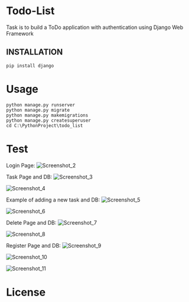 # Todo-List
Task is to build a ToDo application with authentication using Django Web Framework 


INSTALLATION
------------

    pip install django

# Usage

    python manage.py runserver
    python manage.py migrate
    python manage.py makemigrations
    python manage.py createsuperuser    
    cd C:\PythonProject\todo_list

# Test
Login Page:
![Screenshot_2](https://user-images.githubusercontent.com/77663475/150345168-7bff3cd9-85f3-4e35-b623-a168737a68fd.png)

Task Page and DB:
![Screenshot_3](https://user-images.githubusercontent.com/77663475/150346132-3ba93b11-a28f-4359-9657-89ad3df6a978.png)

![Screenshot_4](https://user-images.githubusercontent.com/77663475/150346151-71a6fc54-4427-44da-8c09-aa561a1f548c.png)


Example of adding a new task and DB:
![Screenshot_5](https://user-images.githubusercontent.com/77663475/150346213-730a3f3a-f1a2-42e4-89f4-57fe967f73da.png)

![Screenshot_6](https://user-images.githubusercontent.com/77663475/150346226-b8efb91f-732b-466e-9154-9e5d7e2344f7.png)

Delete Page and DB:
![Screenshot_7](https://user-images.githubusercontent.com/77663475/150346368-ce1d32e8-17bc-4fe8-9449-ca548dda7eb0.png)

![Screenshot_8](https://user-images.githubusercontent.com/77663475/150346383-1fc4b7d2-f9e3-4a05-bb46-4b964ccbd1e5.png)

Register Page and DB:
![Screenshot_9](https://user-images.githubusercontent.com/77663475/150346487-ec6fbfab-8ee4-4584-bfde-70c03d8bc7c9.png)

![Screenshot_10](https://user-images.githubusercontent.com/77663475/150346479-c0fd23b7-ff41-47d4-8c0a-3c7e07da742a.png)

![Screenshot_11](https://user-images.githubusercontent.com/77663475/150346505-43b78dd6-95cb-4101-bec2-7da8a323b289.png)

# License
